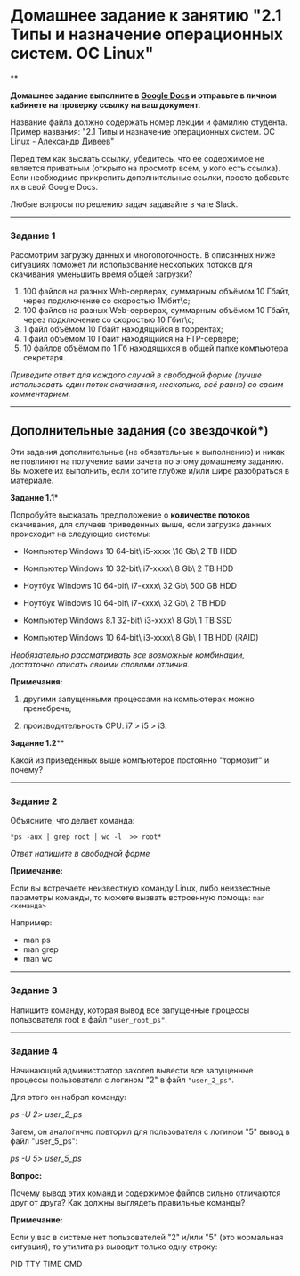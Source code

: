 # Домашнее задание к занятию "2.1 Типы и назначение операционных систем. ОС Linux"

**

**Домашнее задание выполните в [Google Docs](https://docs.google.com/) и отправьте в личном кабинете на проверку ссылку на ваш документ.** 

Название файла должно содержать номер лекции и фамилию студента. Пример названия: "2.1 Типы и назначение операционных систем. ОС Linux - Александр Дивеев"

Перед тем как выслать ссылку, убедитесь, что ее содержимое не является приватным (открыто на просмотр всем, у кого есть ссылка). Если необходимо прикрепить дополнительные ссылки, просто добавьте их в свой Google Docs.

Любые вопросы по решению задач задавайте в чате Slack.

---

### Задание 1

Рассмотрим загрузку данных и многопоточность. В описанных ниже ситуациях поможет ли использование нескольких потоков для скачивания уменьшить время общей загрузки?

1. 100 файлов на разных Web-серверах, суммарным объёмом 10 Гбайт, через подключение со скоростью 1Мбит\с;
2. 100 файлов на разных Web-серверах, суммарным объёмом 10 Гбайт, через подключение со скоростью 10 Гбит\с;
3. 1 файл объёмом 10 Гбайт находящийся в торрентах;
4. 1 файл объёмом 10 Гбайт находящийся на FTP-сервере;
5. 10 файлов объёмом по 1 Гб находящихся в общей папке компьютера секретаря.

*Приведите ответ для каждого случай в свободной форме (лучше использовать один поток скачивания, несколько, всё равно) со своим комментарием.*

---

## Дополнительные задания (со звездочкой*)
Эти задания дополнительные (не обязательные к выполнению) и никак не повлияют на получение вами зачета по этому домашнему заданию. Вы можете их выполнить, если хотите глубже и/или шире разобраться в материале.

**Задание 1.1***

Попробуйте высказать предположение о **количестве потоков** скачивания, для случаев приведенных выше, если загрузка данных происходит на следующие системы:

- Компьютер Windows 10 64-bit\ i5-xxxx \16 Gb\ 2 TB HDD
- Компьютер Windows 10 32-bit\ i7-xxxx\ 8 Gb\ 2 TB HDD
- Ноутбук Windows 10 64-bit\ i7-xxxx\ 32 Gb\ 500 GB HDD
- Ноутбук Windows 10 64-bit\ i7-xxxx\ 32 Gb\ 2 TB HDD

- Компьютер Windows 8.1 32-bit\ i3-xxxx\ 8 Gb\ 1 TB SSD

- Компьютер Windows 10 64-bit\ i3-xxxx\ 8 Gb\ 1 TB HDD (RAID)

*Необязательно рассматривать все возможные комбинации, достаточно описать своими словами отличия.*

**Примечания:**

1) другими запущенными процессами на компьютерах можно пренебречь;

2) производительность CPU: i7 > i5 > i3.


**Задание 1.2****

Какой из приведенных выше компьютеров постоянно "тормозит" и почему?

---

### Задание 2

Объясните, что делает команда:

`*ps -aux | grep root | wc -l  >> root*`

*Ответ напишите в свободной форме*

**Примечание:**

Если вы встречаете неизвестную команду Linux, либо неизвестные параметры команды, то можете вызвать встроенную помощь:
`man <команда>`

Например:

- man ps
- man grep
- man wc

---

### Задание 3

Напишите команду, которая вывод все запущенные процессы пользователя root в файл `"user_root_ps"`.

---

### Задание 4

Начинающий администратор захотел вывести все запущенные процессы пользователя с логином "2" в файл `"user_2_ps"`.

Для этого он набрал команду:

*ps -U 2> user_2_ps*

Затем, он аналогично повторил для пользователя с логином "5" вывод в файл "user_5_ps":

*ps -U 5> user_5_ps*

**Вопрос:** 

Почему вывод этих команд и содержимое файлов сильно отличаются друг от друга?  Как должны выглядеть правильные команды?

**Примечание:**

Если у вас в системе нет пользователей "2" и/или "5" (это нормальная ситуация), то утилита ps выводит только одну строку:

  PID TTY          TIME CMD
